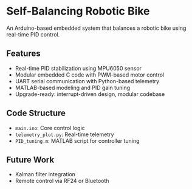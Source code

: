 # Self-Balancing Robotic Bike

An Arduino-based embedded system that balances a robotic bike using real-time PID control.

## Features
- Real-time PID stabilization using MPU6050 sensor
- Modular embedded C code with PWM-based motor control
- UART serial communication with Python-based telemetry
- MATLAB-based modeling and PID gain tuning
- Upgrade-ready: interrupt-driven design, modular codebase

## Code Structure
- `main.ino`: Core control logic
- `telemetry_plot.py`: Real-time telemetry
- `PID_tuning.m`: MATLAB script for controller tuning

## Future Work
- Kalman filter integration
- Remote control via RF24 or Bluetooth
